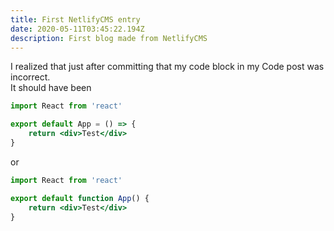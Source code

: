 ```yaml
---
title: First NetlifyCMS entry
date: 2020-05-11T03:45:22.194Z
description: First blog made from NetlifyCMS
---
```

I realized that just after committing that my code block in my Code post was incorrect. \
It should have been

```jsx
import React from 'react'

export default App = () => {
    return <div>Test</div>
}
```

or 


```jsx
import React from 'react'

export default function App() {
    return <div>Test</div>
}
```


